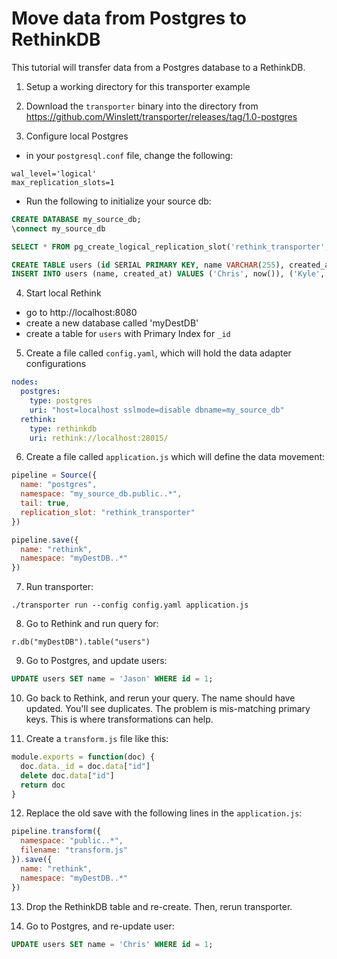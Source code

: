 # Move data from Postgres to RethinkDB

This tutorial will transfer data from a Postgres database to a  RethinkDB.

1. Setup a working directory for this transporter example

2. Download the `transporter` binary into the directory from https://github.com/Winslett/transporter/releases/tag/1.0-postgres

3. Configure local Postgres

  * in your `postgresql.conf` file, change the following:
  ```
  wal_level='logical'
  max_replication_slots=1
  ```
  * Run the following to initialize your source db:
  ```sql
  CREATE DATABASE my_source_db;
  \connect my_source_db

  SELECT * FROM pg_create_logical_replication_slot('rethink_transporter', 'test_decoding');

  CREATE TABLE users (id SERIAL PRIMARY KEY, name VARCHAR(255), created_at TIMESTAMP);
  INSERT INTO users (name, created_at) VALUES ('Chris', now()), ('Kyle', now()), ('Michele', now());
  ```

4. Start local Rethink

  * go to http://localhost:8080
  * create a new database called 'myDestDB'
  * create a table for `users` with Primary Index for `_id`

5. Create a file called `config.yaml`, which will hold the data adapter
   configurations

  ```yaml
  nodes:
    postgres:
      type: postgres
      uri: "host=localhost sslmode=disable dbname=my_source_db"
    rethink:
      type: rethinkdb
      uri: rethink://localhost:28015/
  ```

6. Create a file called `application.js` which will define the data movement:

  ```js
  pipeline = Source({
    name: "postgres",
    namespace: "my_source_db.public..*",
    tail: true,
    replication_slot: "rethink_transporter"
  })

  pipeline.save({
    name: "rethink",
    namespace: "myDestDB..*"
  })
  ```

7. Run transporter:

  ```
  ./transporter run --config config.yaml application.js
  ```

8. Go to Rethink and run query for:

  ```
  r.db("myDestDB").table("users")
  ```

9. Go to Postgres, and update users:

  ```sql
  UPDATE users SET name = 'Jason' WHERE id = 1;
  ```

10. Go back to Rethink, and rerun your query.  The name should have
   updated.  You'll see duplicates.  The problem is mis-matching primary
   keys.  This is where transformations can help.

11.  Create a `transform.js` file like this:

  ```js
  module.exports = function(doc) {
    doc.data._id = doc.data["id"]
    delete doc.data["id"]
    return doc
  }
  ```

12. Replace the old save with the following lines in the `application.js`:

  ```js
  pipeline.transform({
    namespace: "public..*",
    filename: "transform.js"
  }).save({
    name: "rethink",
    namespace: "myDestDB..*"
  })
  ```

13. Drop the RethinkDB table and re-create.  Then, rerun transporter.

14. Go to Postgres, and re-update user:

  ```sql
  UPDATE users SET name = 'Chris' WHERE id = 1;
  ```
